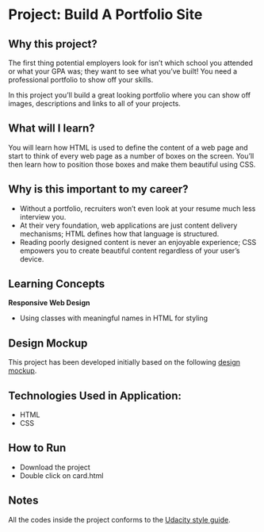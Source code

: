 # Project: Build A Portfolio Site



## Why this project?
The first thing potential employers look for isn’t which school you attended or what your GPA was; they want to see what you’ve built! You need a professional portfolio to show off your skills.

In this project you’ll build a great looking portfolio where you can show off images, descriptions and links to all of your projects.

## What will I learn?
You will learn how HTML is used to define the content of a web page and start to think of every web page as a number of boxes on the screen. You’ll then learn how to position those boxes and make them beautiful using CSS.

## Why is this important to my career?
* Without a portfolio, recruiters won’t even look at your resume much less interview you.
* At their very foundation, web applications are just content delivery mechanisms; HTML defines how that language is structured.
* Reading poorly designed content is never an enjoyable experience; CSS empowers you to create beautiful content regardless of your user’s device.

## Learning Concepts
**Responsive Web Design**
- Using classes with meaningful names in HTML for styling


## Design Mockup
This project has been developed initially based on the following [design mockup](https://storage.googleapis.com/supplemental_media/udacityu/2655898586/design-mockup-portfolio.pdf).


## Technologies Used in Application:
- HTML
- CSS

## How to Run
- Download the project
- Double click on card.html

## Notes
All the codes inside the project conforms to the [Udacity style guide](http://udacity.github.io/frontend-nanodegree-styleguide/).